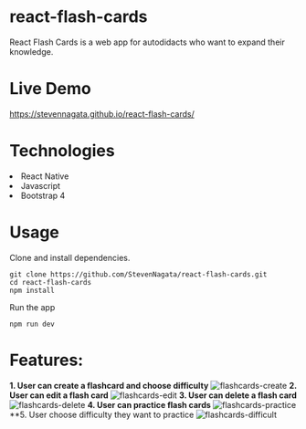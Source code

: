 # react-flash-cards
React Flash Cards is a web app for autodidacts who want to expand their knowledge.

# Live Demo
https://stevennagata.github.io/react-flash-cards/

# Technologies
<li>React Native</li>
<li>Javascript</li>
<li>Bootstrap 4</li>

# Usage
Clone and install dependencies.
```
git clone https://github.com/StevenNagata/react-flash-cards.git
cd react-flash-cards
npm install
````
Run the app
```
npm run dev
``````

# Features:

**1. User can create a flashcard and choose difficulty**
![flashcards-create](https://user-images.githubusercontent.com/42354826/48099405-49aa1600-e1d4-11e8-977a-d86786bd7a13.gif)
**2. User can edit a flash card**
![flashcards-edit](https://user-images.githubusercontent.com/42354826/48099415-4dd63380-e1d4-11e8-8aa9-e0d03f0a3e9f.gif)
**3. User can delete a flash card**
![flashcards-delete](https://user-images.githubusercontent.com/42354826/48099407-4b73d980-e1d4-11e8-90cf-800b7bb55f64.gif)
**4. User can practice flash cards**
![flashcards-practice](https://user-images.githubusercontent.com/42354826/48099416-4f9ff700-e1d4-11e8-9325-c811d5b5307b.gif)
**5. User choose difficulty they want to practice
![flashcards-difficult](https://user-images.githubusercontent.com/42354826/48099422-52025100-e1d4-11e8-91d4-96e5202ee4e8.gif)
